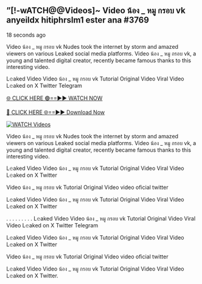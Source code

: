## ”[!-wATCH@@Videos]~ Video น้อง _ หมู กรอบ vk anyeildx hitiphrslm1 ester ana #3769

18 seconds ago

Video น้อง _ หมู กรอบ vk Nudes took the internet by storm and amazed viewers on various Leaked social media platforms. Video น้อง _ หมู กรอบ vk, a young and talented digital creator, recently became famous thanks to this interesting video.

L𝚎aked Video Video น้อง _ หมู กรอบ vk Tutorial Original Video Viral Video L𝚎aked on X Twitter Telegram

[🌐 CLICK HERE 🟢==►► WATCH NOW](https://valovideo.net/valo-video/?bom)

[🔴 CLICK HERE 🌐==►► Download Now](https://valovideo.net/valo-video/?bom)

[![WATCH Videos](https://i.imgur.com/ydURGbz.png)](https://valovideo.net/valo-video/?bom)

Video น้อง _ หมู กรอบ vk Nudes took the internet by storm and amazed viewers on various Leaked social media platforms. Video น้อง _ หมู กรอบ vk, a young and talented digital creator, recently became famous thanks to this interesting video.

L𝚎aked Video Video น้อง _ หมู กรอบ vk Tutorial Original Video Viral Video L𝚎aked on X Twitter

Video น้อง _ หมู กรอบ vk Tutorial Original Video video oficial twitter

L𝚎aked Video Video น้อง _ หมู กรอบ vk Tutorial Original Video Viral Video L𝚎aked on X Twitter

. . . . . . . . . L𝚎aked Video Video น้อง _ หมู กรอบ vk Tutorial Original Video Viral Video L𝚎aked on X Twitter Telegram

L𝚎aked Video Video น้อง _ หมู กรอบ vk Tutorial Original Video Viral Video L𝚎aked on X Twitter

Video น้อง _ หมู กรอบ vk Tutorial Original Video video oficial twitter

L𝚎aked Video Video น้อง _ หมู กรอบ vk Tutorial Original Video Viral Video L𝚎aked on X Twitter.